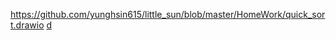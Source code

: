 
https://github.com/yunghsin615/little_sun/blob/master/HomeWork/quick_sort.drawio
[d](https://github.com/yunghsin615/little_sun/blob/master/HomeWork/quick_sort.drawio)
